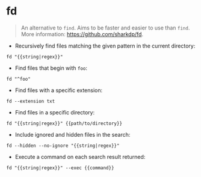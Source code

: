 # fd

> An alternative to `find`.
> Aims to be faster and easier to use than `find`.
> More information: <https://github.com/sharkdp/fd>.

- Recursively find files matching the given pattern in the current directory:

`fd "{{string|regex}}"`

- Find files that begin with `foo`:

`fd "^foo"`

- Find files with a specific extension:

`fd --extension txt`

- Find files in a specific directory:

`fd "{{string|regex}}" {{path/to/directory}}`

- Include ignored and hidden files in the search:

`fd --hidden --no-ignore "{{string|regex}}"`

- Execute a command on each search result returned:

`fd "{{string|regex}}" --exec {{command}}`

